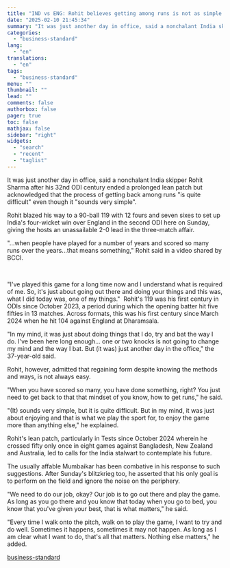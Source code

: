 ```yaml
---
title: "IND vs ENG: Rohit believes getting among runs is not as simple as it sounds"
date: "2025-02-10 21:45:34"
summary: "It was just another day in office, said a nonchalant India skipper Rohit Sharma after his 32nd ODI century ended a prolonged lean patch but acknowledged that the process of getting back among runs \"is quite difficult\" even though it \"sounds very simple\". Rohit blazed his way to a 90-ball..."
categories:
  - "business-standard"
lang:
  - "en"
translations:
  - "en"
tags:
  - "business-standard"
menu: ""
thumbnail: ""
lead: ""
comments: false
authorbox: false
pager: true
toc: false
mathjax: false
sidebar: "right"
widgets:
  - "search"
  - "recent"
  - "taglist"
---
```


It was just another day in office, said a nonchalant India skipper Rohit Sharma after his 32nd ODI century ended a prolonged lean patch but acknowledged that the process of getting back among runs "is quite difficult" even though it "sounds very simple".

Rohit blazed his way to a 90-ball 119 with 12 fours and seven sixes to set up India's four-wicket win over England in the second ODI here on Sunday, giving the hosts an unassailable 2-0 lead in the three-match affair.

"...when people have played for a number of years and scored so many runs over the years...that means something," Rohit said in a video shared by BCCI.

 

"I've played this game for a long time now and I understand what is required of me. So, it's just about going out there and doing your things and this was, what I did today was, one of my things." 
Rohit's 119 was his first century in ODIs since October 2023, a period during which the opening batter hit five fifties in 13 matches. Across formats, this was his first century since March 2024 when he hit 104 against England at Dharamsala.

"In my mind, it was just about doing things that I do, try and bat the way I do. I've been here long enough... one or two knocks is not going to change my mind and the way I bat. But (it was) just another day in the office," the 37-year-old said.

Rohit, however, admitted that regaining form despite knowing the methods and ways, is not always easy.

"When you have scored so many, you have done something, right? You just need to get back to that that mindset of you know, how to get runs," he said.

"(It) sounds very simple, but it is quite difficult. But in my mind, it was just about enjoying and that is what we play the sport for, to enjoy the game more than anything else," he explained.

Rohit's lean patch, particularly in Tests since October 2024 wherein he crossed fifty only once in eight games against Bangladesh, New Zealand and Australia, led to calls for the India stalwart to contemplate his future.

The usually affable Mumbaikar has been combative in his response to such suggestions. After Sunday's blitzkrieg too, he asserted that his only goal is to perform on the field and ignore the noise on the periphery.

"We need to do our job, okay? Our job is to go out there and play the game. As long as you go there and you know that today when you go to bed, you know that you've given your best, that is what matters," he said.

"Every time I walk onto the pitch, walk on to play the game, I want to try and do well. Sometimes it happens, sometimes it may not happen. As long as I am clear what I want to do, that's all that matters. Nothing else matters," he added.

[business-standard](https://www.business-standard.com/cricket/news/ind-vs-eng-rohit-believes-getting-among-runs-is-not-as-simple-as-it-sounds-125021000390_1.html)

